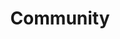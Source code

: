 ---
layout: community
title: Community
description: Join the open source Haystack community.
header: dark
footer: dark
aliases: [/community/join]

# Hero
hero:
  headline: Join the Haystack Community
  text: Haystack is fully open source. Our community is made up of NLP researchers, enthusiasts, engineers and people who are interested in semantic search. Join us!

  # Discord / newsletter
  community:
    discord:
      title: Join our community
      icon: /images/icons/discord.svg
      buttons:
        - buttonText: Join Discord
          url: https://discord.com/invite/VBpFzsgRVF
    newsletter:
      title: Sign up to future newsletters
      icon: /images/icons/email.svg
      inputPlaceholder: Email address..
      buttonText: Submit
  
  # Social links
  socials:

    - title: Hugging Face
      url: https://huggingface.co/deepset
      icon: /images/icons/hugging-face.png

    - title: Twitter
      url: https://twitter.com/deepset_ai
      icon: /images/icons/twitter.svg

    - title: LinkedIn
      url: https://www.linkedin.com/company/deepset-ai
      icon: /images/icons/linkedin.svg

    - title: Youtube
      url: https://www.youtube.com/channel/UC5dfn9m310oyt-cbeegfvZw
      icon: /images/icons/youtube.svg

  # Most active / new contributors
  communityText: Most Active Community Members
  contributorsText: New Contributors on GitHub

  # Github section enabled/disabled
  github:
    title: Start exploring Haystack!
    buttons:
      - buttonText: Check on Github
        url: https://github.com/deepset-ai/haystack
    icon: /images/icons/github.svg
    contributors:
      title: Most active contributors

# Upcoming events
eventsSection:
  anchor: events
  title: Upcoming Events
  events:
    - title: Enabling NLP for Enterprise Applications
      description: In this webinar, Milos Rusic will share key concepts of building NLP-driven products, highlight the necessary areas of focus, and explain how to lower the barrier to modern enterprise NLP. 
      date: 9th Nov 2022
      time: "17:00 CET"
      location: Online 
      image: /images/webinar.png
      url: https://landing.deepset.ai/enabling-nlp-for-enterprise-2211?utm_campaign=2211_Webinar_Enabling%20NLP%20for%20Enterprise%20Applications&utm_source=referral&utm_medium=hsh
      buttonText: Register
    - title: Contributor Cafe 3
      description: >
        Monthly community call to talk about Haystack contributions with allocated time to discuss your issues or PRs.
        <br />⭐️ **Highlight: Open AI Embeddings**
      date: 10th Nov 2022
      time: "18:00 CET"
      location: Discord
      image: /images/contributor-cafe.png
      url: https://discord.gg/HVnRwuD3?event=1037021629911416852
      buttonText: Join Event

# Open NLP Meetup section
meetupSection:
  anchor: meetup
  title: The Open NLP Meetup
  text: The Open NLP Group is more than just high-quality talks from industry and research perspectives. It’s also the place to meet other NLP enthusiasts and to discuss and share ideas on how to integrate NLP techniques into your applications. We get together every three months and we welcome people from all kinds of backgrounds to join.
  buttonText: Join Meetup
  url: /
  videos:
    - rO88zjicRWI
    - r3oeEWUYZ5A
    - 7Qix5oFbwDM

---
